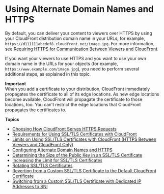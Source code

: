 # Using Alternate Domain Names and HTTPS<a name="using-https-alternate-domain-names"></a>

By default, you can deliver your content to viewers over HTTPS by using your CloudFront distribution domain name in your URLs, for example, `https://d111111abcdef8.cloudfront.net/image.jpg`\. For more information, see [Requiring HTTPS for Communication Between Viewers and CloudFront](using-https-viewers-to-cloudfront.md)\.

If you want your viewers to use HTTPS and you want to use your own domain name in the URLs for your objects \(for example, `https://www.example.com/image.jpg`\), you need to perform several additional steps, as explained in this topic\.

**Important**  
When you add a certificate to your distribution, CloudFront immediately propagates the certificate to all of its edge locations\. As new edge locations become available, CloudFront will propagate the certificate to those locations, too\. You can't restrict the edge locations that CloudFront propagates the certificates to\.

**Topics**
+ [Choosing How CloudFront Serves HTTPS Requests](cnames-https-dedicated-ip-or-sni.md)
+ [Requirements for Using SSL/TLS Certificates with CloudFront](cnames-and-https-requirements.md)
+ [Limits on Using SSL/TLS Certificates with CloudFront \(HTTPS Between Viewers and CloudFront Only\)](cnames-and-https-limits.md)
+ [Configuring Alternate Domain Names and HTTPS](cnames-and-https-procedures.md)
+ [Determining the Size of the Public Key in an SSL/TLS Certificate](cnames-and-https-size-of-public-key.md)
+ [Increasing the Limit for SSL/TLS Certificates](increasing-the-limit-for-ssl-tls-certificates.md)
+ [Rotating SSL/TLS Certificates](cnames-and-https-rotate-certificates.md)
+ [Reverting from a Custom SSL/TLS Certificate to the Default CloudFront Certificate](cnames-and-https-revert-to-cf-certificate.md)
+ [Switching from a Custom SSL/TLS Certificate with Dedicated IP Addresses to SNI](cnames-and-https-switch-dedicated-to-sni.md)